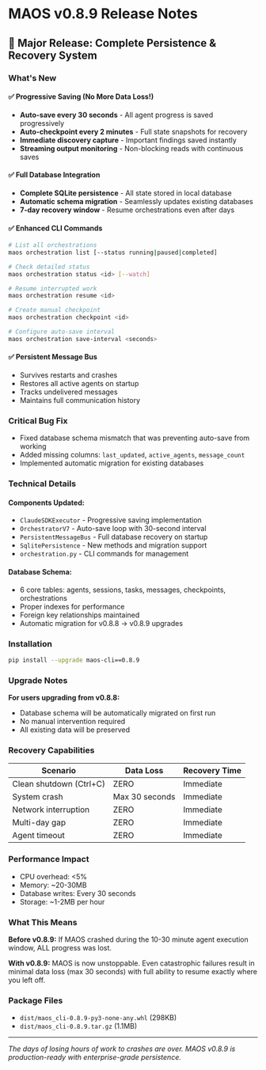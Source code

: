 # MAOS v0.8.9 Release Notes

## 🎉 Major Release: Complete Persistence & Recovery System

### What's New

#### ✅ Progressive Saving (No More Data Loss!)
- **Auto-save every 30 seconds** - All agent progress is saved progressively
- **Auto-checkpoint every 2 minutes** - Full state snapshots for recovery
- **Immediate discovery capture** - Important findings saved instantly
- **Streaming output monitoring** - Non-blocking reads with continuous saves

#### ✅ Full Database Integration
- **Complete SQLite persistence** - All state stored in local database
- **Automatic schema migration** - Seamlessly updates existing databases
- **7-day recovery window** - Resume orchestrations even after days

#### ✅ Enhanced CLI Commands
```bash
# List all orchestrations
maos orchestration list [--status running|paused|completed]

# Check detailed status
maos orchestration status <id> [--watch]

# Resume interrupted work
maos orchestration resume <id>

# Create manual checkpoint
maos orchestration checkpoint <id>

# Configure auto-save interval
maos orchestration save-interval <seconds>
```

#### ✅ Persistent Message Bus
- Survives restarts and crashes
- Restores all active agents on startup
- Tracks undelivered messages
- Maintains full communication history

### Critical Bug Fix
- Fixed database schema mismatch that was preventing auto-save from working
- Added missing columns: `last_updated`, `active_agents`, `message_count`
- Implemented automatic migration for existing databases

### Technical Details

#### Components Updated:
- `ClaudeSDKExecutor` - Progressive saving implementation
- `OrchestratorV7` - Auto-save loop with 30-second interval
- `PersistentMessageBus` - Full database recovery on startup
- `SqlitePersistence` - New methods and migration support
- `orchestration.py` - CLI commands for management

#### Database Schema:
- 6 core tables: agents, sessions, tasks, messages, checkpoints, orchestrations
- Proper indexes for performance
- Foreign key relationships maintained
- Automatic migration for v0.8.8 → v0.8.9 upgrades

### Installation

```bash
pip install --upgrade maos-cli==0.8.9
```

### Upgrade Notes

**For users upgrading from v0.8.8:**
- Database schema will be automatically migrated on first run
- No manual intervention required
- All existing data will be preserved

### Recovery Capabilities

| Scenario | Data Loss | Recovery Time |
|----------|-----------|---------------|
| Clean shutdown (Ctrl+C) | ZERO | Immediate |
| System crash | Max 30 seconds | Immediate |
| Network interruption | ZERO | Immediate |
| Multi-day gap | ZERO | Immediate |
| Agent timeout | ZERO | Immediate |

### Performance Impact
- CPU overhead: <5%
- Memory: ~20-30MB
- Database writes: Every 30 seconds
- Storage: ~1-2MB per hour

### What This Means

**Before v0.8.9:** If MAOS crashed during the 10-30 minute agent execution window, ALL progress was lost.

**With v0.8.9:** MAOS is now unstoppable. Even catastrophic failures result in minimal data loss (max 30 seconds) with full ability to resume exactly where you left off.

### Package Files

- `dist/maos_cli-0.8.9-py3-none-any.whl` (298KB)
- `dist/maos_cli-0.8.9.tar.gz` (1.1MB)

---

*The days of losing hours of work to crashes are over. MAOS v0.8.9 is production-ready with enterprise-grade persistence.*